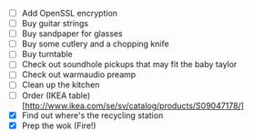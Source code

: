  - [ ] Add OpenSSL encryption
 - [ ] Buy guitar strings
 - [ ] Buy sandpaper for glasses
 - [ ] Buy some cutlery and a chopping knife
 - [ ] Buy turntable
 - [ ] Check out soundhole pickups that may fit the baby taylor
 - [ ] Check out warmaudio preamp
 - [ ] Clean up the kitchen
 - [ ] Order (IKEA table)[http://www.ikea.com/se/sv/catalog/products/S09047178/]
 - [X] Find out where's the recycling station
 - [X] Prep the wok (Fire!)
